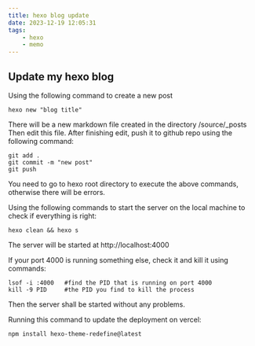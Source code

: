 ```yaml
---
title: hexo blog update
date: 2023-12-19 12:05:31
tags:
    - hexo
    - memo
---
```


## Update my hexo blog

Using the following command to create a new post

```
hexo new "blog title"

```
There will be a new markdown file created in the directory /source/_posts
Then edit this file.
After finishing edit, push it to github repo using the following command:

```
git add .
git commit -m "new post"
git push

```
You need to go to hexo root directory to execute the above commands, otherwise there will be errors.

Using the following commands to start the server on the local machine to check if everything is right:

```
hexo clean && hexo s

```
The server will be started at http://localhost:4000

If your port 4000 is running something else, check it and kill it using commands:
```
lsof -i :4000   #find the PID that is running on port 4000
kill -9 PID     #the PID you find to kill the process

```
Then the server shall be started without any problems.

Running this command to update the deployment on vercel:

```
npm install hexo-theme-redefine@latest

```


